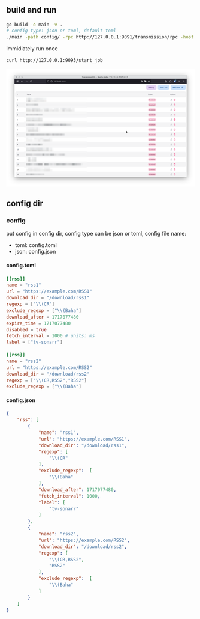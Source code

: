 #

## build and run

```bash
go build -o main -v .
# config type: json or toml, default toml
./main -path config/ -rpc http://127.0.0.1:9091/transmission/rpc -host :9093 -config-type json
```

immidiately run once

```bash
curl http://127.0.0.1:9093/start_job
```

![screentshot](https://raw.githubusercontent.com/Asutorufa/transmission-rss/refs/heads/main/assets/screenshot.png)

## config dir

### config

put config in config dir, config type can be json or toml, config file name:

- toml: config.toml
- json: config.json

#### config.toml

```toml
[[rss]]
name = "rss1"
url = "https://example.com/RSS1"
download_dir = "/download/rss1"
regexp = ["\\(CR"]
exclude_regexp = ["\\(Baha"]
download_after = 1717077480
expire_time = 1717077480
disabled = true
fetch_interval = 1000 # units: ms
label = ["tv-sonarr"]

[[rss]]
name = "rss2"
url = "https://example.com/RSS2"
download_dir = "/download/rss2"
regexp = ["\\(CR,RSS2","RSS2"]
exclude_regexp = ["\\(Baha"]
```

#### config.json

```json
{
    "rss": [
        {
            "name": "rss1",
            "url": "https://example.com/RSS1",
            "download_dir": "/download/rss1",
            "regexp": [
                "\\(CR"
            ],
            "exclude_regexp":  [
                "\\(Baha"
            ],
            "download_after": 1717077480,
            "fetch_interval": 1000,
            "label": [
                "tv-sonarr"
            ]
        },
        {
            "name": "rss2",
            "url": "https://example.com/RSS2",
            "download_dir": "/download/rss2",
            "regexp": [
                "\\(CR,RSS2",
                "RSS2"
            ],
            "exclude_regexp":  [
                "\\(Baha"
            ]
        }
    ]
}
```
